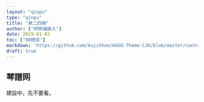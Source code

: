 ```yaml
---
layout: "qinpu"
type: "qinpu"
title: "弟二四冊"
author: ["柯棋瀚錄入"]
date: 2019-01-02
toc: ["00總目"]
markdown: 'https://github.com/kujihhoe/HUGO-Theme-CJK/blob/master/content/qinpu/00table/24.md'
draft: true
---
```


## 琴譜网

建設中，先不要看。
